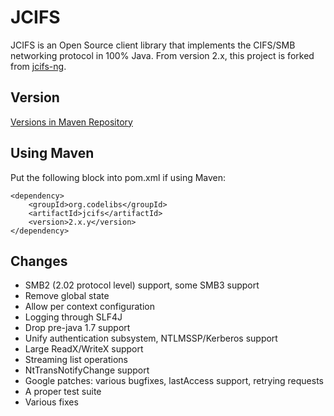 JCIFS
=====

JCIFS is an Open Source client library that implements the CIFS/SMB networking protocol in 100% Java.
From version 2.x, this project is forked from [jcifs-ng](https://github.com/AgNO3/jcifs-ng).

## Version

[Versions in Maven Repository](http://central.maven.org/maven2/org/codelibs/jcifs/)

## Using Maven

Put the following block into pom.xml if using Maven:

    <dependency>
        <groupId>org.codelibs</groupId>
        <artifactId>jcifs</artifactId>
        <version>2.x.y</version>
    </dependency>

## Changes

 * SMB2 (2.02 protocol level) support, some SMB3 support
 * Remove global state
 * Allow per context configuration
 * Logging through SLF4J
 * Drop pre-java 1.7 support
 * Unify authentication subsystem, NTLMSSP/Kerberos support
 * Large ReadX/WriteX support
 * Streaming list operations
 * NtTransNotifyChange support
 * Google patches: various bugfixes, lastAccess support, retrying requests
 * A proper test suite
 * Various fixes

